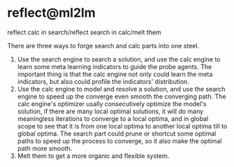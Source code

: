 # reflect@ml2lm
reflect calc in search/reflect search in calc/melt them

There are three ways to forge search and calc parts into one steel.

1. Use the search engine to search a solution, and use the calc engine to learn some meta learning indicators to guide the probe agents. The important thing is that the calc engine not only could learn the meta indicators, but also could profile the indicators' distribution.
2. Use the calc engine to model and resolve a solution, and use the search engine to speed up the converge even smooth the converging path. The calc engine's optimizer usally consecutively optimize the model's solution, if there are many local optimal solutions, it will do many meaningless iterations to converge to a local optima, and in global scope to see that it is from one local optima to another local optima till to global optima. The search part could prune or shortcut some optimal paths to speed up the process to converge, so it also make the optimal path more smooth.
3. Melt them to get a more organic and flexible system.

